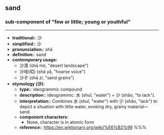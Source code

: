 ## sand
### sub-component of "few or little; young or youthful"
---
- **traditional:**: 沙
- **simplified:**: 沙
- **pronunciation:**: shā
- **definition:**: sand
- **contemporary usage:**
  - 沙漠 (shā mò, "desert landscape")
  - 沙哑(啞) (shā yǎ, "hoarse voice")
  - 沙子 (shā zi, "sand grains")
- **etymology (沙):**
  - **type:**: ideogrammic compound
  - **description:**: ideogrammic: 水 (shuǐ, "water") + 少 (shǎo, "to lack").
  - **interpretation:**: Combines 水 (shuǐ, "water") with 少 (shǎo, "lack") to depict a situation with little water, evoking dry, grainy material—sand.
  - **component characters:**
    - None, character is in atomic form
  - **reference:**: https://en.wiktionary.org/wiki/%E6%B2%99
%%%
